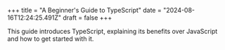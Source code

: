 +++
title = "A Beginner's Guide to TypeScript"
date = "2024-08-16T12:24:25.491Z"
draft = false
+++

  This guide introduces TypeScript, explaining its benefits over JavaScript and how to get started with it.
        